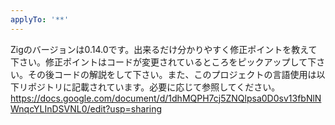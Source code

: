 ```yaml
---
applyTo: '**'
---
```

Zigのバージョンは0.14.0です。出来るだけ分かりやすく修正ポイントを教えて下さい。修正ポイントはコードが変更されているところをピックアップして下さい。その後コードの解説をして下さい。また、このプロジェクトの言語使用は以下リポジトリに記載されています。必要に応じて参照してください。　https://docs.google.com/document/d/1dhMQPH7cj5ZNQlpsa0D0sv13fbNlNWnqcYLInDSVNL0/edit?usp=sharing